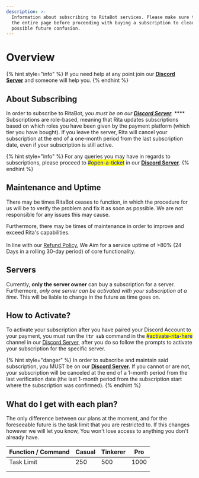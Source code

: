 ```yaml
---
description: >-
  Information about subscribing to RitaBot services. Please make sure to read
  the entire page before proceeding with buying a subscription to clear up any
  possible future confusion.
---
```


# Overview

{% hint style="info" %}
If you need help at any point join our [**Discord Server**](https://discord.gg/mgNR64R) and someone will help you.
{% endhint %}

## About Subscribing

In order to subscribe to RitaBot, _you must be on our_ [_**Discord Server**_](https://discord.gg/mgNR64R)_._ **** Subscriptions are role-based, meaning that Rita updates subscriptions based on which roles you have been given by the payment platform (which tier you have bought). If you leave the server, Rita will cancel your subscription at the end of a one-month period from the last subscription date, even if your subscription is still active.&#x20;

{% hint style="info" %}
For any queries you may have in regards to subscriptions, please proceed to <mark style="color:blue;">#open-a-ticket</mark> in our [**Discord Server**](https://discord.gg/mgNR64R).
{% endhint %}

## Maintenance and Uptime

There may be times RitaBot ceases to function, in which the procedure for us will be to verify the problem and fix it as soon as possible. We are not responsible for any issues this may cause.&#x20;

Furthermore, there may be times of maintenance in order to improve and exceed Rita's capabilities.\
\
In line with our [Refund Policy](../policys/refund-policy.md), We Aim for a service uptime of >80% (24 Days in a rolling 30-day period) of core functionality.

## Servers

Currently, **only the server owner** can buy a subscription for a server. Furthermore, _only one server can be activated with your subscription at a time_. This will be liable to change in the future as time goes on.

## How to Activate?

To activate your subscription after you have paired your Discord Account to your payment, you must run the **`!tr sub`** command in the <mark style="color:blue;">#activate-rita-here</mark> channel in our [Discord Server](https://discord.gg/mgNR64R), after you do so follow the prompts to activate your subscription for the specific server.

{% hint style="danger" %}
In order to subscribe and maintain said subscription, you MUST be on our [**Discord Server**](https://discord.gg/mgNR64R)**.** If you cannot or are not, your subscription will be canceled at the end of a 1-month period from the last verification date (the last 1-month period from the subscription start where the subscription was confirmed).
{% endhint %}

## What do I get with each plan?

The only difference between our plans at the moment, and for the foreseeable future is the task limit that you are restricted to. If this changes however we will let you know, You won't lose access to anything you don't already have.&#x20;

| Function / Command | Casual | Tinkerer | Pro  |
| ------------------ | ------ | -------- | ---- |
| Task Limit         | 250    | 500      | 1000 |
|                    |        |          |      |
|                    |        |          |      |

